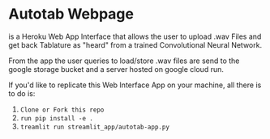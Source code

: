 # Autotab Webpage 
is a Heroku Web App Interface that allows the user to upload .wav Files and get back Tablature as "heard" from a trained Convolutional Neural Network. 

From the app the user queries to load/store .wav files are send to the google storage bucket and a server hosted on google cloud run.   

If you'd like to replicate this Web Interface App on your machine, all there is to do is: 

1. ```Clone or Fork this repo```
2. ```run pip install -e . ``` 
3. ```treamlit run streamlit_app/autotab-app.py```

